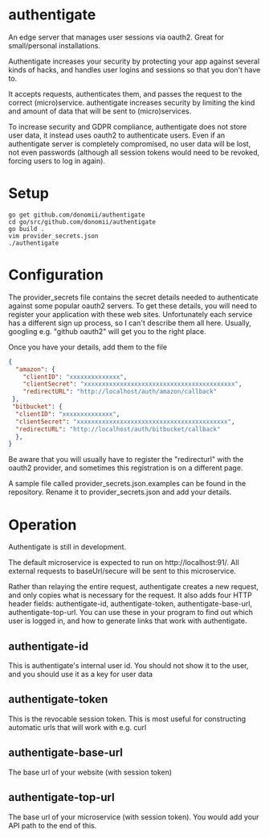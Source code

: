 # authentigate
An edge server that manages user sessions via oauth2.  Great for small/personal installations.

Authentigate increases your security by protecting your app against several kinds of hacks, and handles user logins and sessions so that you don't have to.

It accepts requests, authenticates them, and passes the request to the correct (micro)service.  authentigate increases security by limiting the kind and amount of data that will be sent to (micro)services.

To increase security and GDPR compliance, authentigate does not store user data, it instead uses oauth2 to authenticate users.  Even if an authentigate server is completely compromised, no user data will be lost, not even passwords (although all session tokens would need to be revoked, forcing users to log in again).

# Setup

    go get github.com/donomii/authentigate
    cd go/src/github.com/donomii/authentigate
    go build .
    vim provider_secrets.json
    ./authentigate
  
# Configuration

The provider_secrets file contains the secret details needed to authenticate against some popular oauth2 servers.   To get these details, you will need to register your application with these web sites.  Unfortunately each service has a different sign up process, so I can't describe them all here.  Usually, googling e.g. "github oauth2" will get you to the right place.

Once you have your details, add them to the file

```json
{
  "amazon": {
    "clientID": "xxxxxxxxxxxxxx",
    "clientSecret": "xxxxxxxxxxxxxxxxxxxxxxxxxxxxxxxxxxxxxxxxxx",
    "redirectURL": "http://localhost/auth/amazon/callback"
 },
 "bitbucket": {
  "clientID": "xxxxxxxxxxxxxx",
  "clientSecret": "xxxxxxxxxxxxxxxxxxxxxxxxxxxxxxxxxxxxxxxxxx",
  "redirectURL": "http://localhost/auth/bitbucket/callback"
  },                                                                                                                         
}
```

Be aware that you will usually have to register the "redirecturl" with the oauth2 provider, and sometimes this registration is on a different page.

A sample file called provider_secrets.json.examples can be found in the repository.  Rename it to provider_secrets.json and add your details.

# Operation

Authentigate is still in development.  

The default microservice is expected to run on http://localhost:91/.  All external requests to baseUrl/secure will be sent to this microservice.

Rather than relaying the entire request, authentigate creates a new request, and only copies what is necessary for the request.  It also adds four HTTP header fields: authentigate-id, authentigate-token, authentigate-base-url, authentigate-top-url.  You can use these in your program to find out which user is logged in, and how to generate links that work with authentigate.

## authentigate-id

This is authentigate's internal user id.  You should not show it to the user, and you should use it as a key for user data

## authentigate-token

This is the revocable session token.  This is most useful for constructing automatic urls that will work with e.g. curl


## authentigate-base-url

The base url of your website (with session token)

## authentigate-top-url

The base url of your microservice (with session token).  You would add your API path to the end of this.

